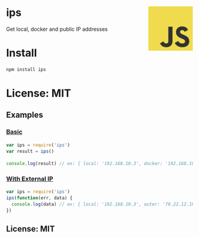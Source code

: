 # ips <img src="https://raw.githubusercontent.com/voodootikigod/logo.js/master/js.png" align="right" height="120">

Get local, docker and public IP addresses

# Install


```js
npm install ips
```

# License: MIT
<!-- EXAMPLES:BEGIN -->
## Examples

### [Basic](examples/basic.js)

```js
var ips = require('ips')
var result = ips()

console.log(result) // ex: { local: '192.168.10.3', docker: '192.168.10.103' }
```

### [With External IP](examples/with-external-ip.js)

```js
var ips = require('ips')
ips(function(err, data) {
  console.log(data) // ex: { local: '192.168.10.3', outer: '70.22.12.182' }
})
```
<!-- EXAMPLES:END -->
## License: MIT
